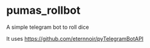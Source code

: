 # pumas_rollbot

A simple telegram bot to roll dice

It uses https://github.com/eternnoir/pyTelegramBotAPI
